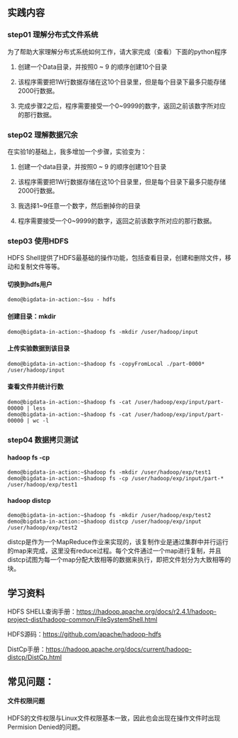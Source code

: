 ## 实践内容

### step01 理解分布式文件系统
为了帮助大家理解分布式系统如何工作，请大家完成（查看）下面的python程序

1)  创建一个Data目录，并按照0 ~ 9 的顺序创建10个目录

2)  该程序需要把1W行数据存储在这10个目录里，但是每个目录下最多只能存储2000行数据。

3)  完成步骤2之后，程序需要接受一个0~9999的数字，返回之前该数字所对应的那行数据。


### step02 理解数据冗余
在实验1的基础上，我多增加一个步骤，实验变为：

1)  创建一个data目录，并按照0 ~ 9 的顺序创建10个目录

2)  该程序需要把1W行数据存储在这10个目录里，但是每个目录下最多只能存储2000行数据。

3)  我选择1~9任意一个数字，然后删掉你的目录

4)  程序需要接受一个0~9999的数字，返回之前该数字所对应的那行数据。

### step03 使用HDFS

HDFS Shell提供了HDFS最基础的操作功能，包括查看目录，创建和删除文件，移动和复制文件等等。

#### 切换到hdfs用户
```console
demo@bigdata-in-action:~$su - hdfs
```
#### 创建目录：mkdir
```console
demo@bigdata-in-action:~$hadoop fs -mkdir /user/hadoop/input
```
#### 上传实验数据到该目录
```console
demo@bigdata-in-action:~$hadoop fs -copyFromLocal ./part-0000* /user/hadoop/input
```
#### 查看文件并统计行数
```console
demo@bigdata-in-action:~$hadoop fs -cat /user/hadoop/exp/input/part-00000 | less
demo@bigdata-in-action:~$hadoop fs -cat /user/hadoop/exp/input/part-00000 | wc -l
```

### step04 数据拷贝测试
#### hadoop fs -cp
```console
demo@bigdata-in-action:~$hadoop fs -mkdir /user/hadoop/exp/test1
demo@bigdata-in-action:~$hadoop fs -cp /user/hadoop/exp/input/part-*  /user/hadoop/exp/test1
```
#### hadoop distcp
```console
demo@bigdata-in-action:~$hadoop fs -mkdir /user/hadoop/exp/test2
demo@bigdata-in-action:~$hadoop distcp /user/hadoop/exp/input /user/hadoop/exp/test2
```
distcp是作为一个MapReduce作业来实现的，该复制作业是通过集群中并行运行的map来完成，这里没有reduce过程。每个文件通过一个map进行复制，并且distcp试图为每一个map分配大致相等的数据来执行，即把文件划分为大致相等的块。

## 学习资料

HDFS SHELL查询手册：https://hadoop.apache.org/docs/r2.4.1/hadoop-project-dist/hadoop-common/FileSystemShell.html

HDFS源码：https://github.com/apache/hadoop-hdfs

DistCp手册：https://hadoop.apache.org/docs/current/hadoop-distcp/DistCp.html

## 常见问题：
#### 文件权限问题
HDFS的文件权限与Linux文件权限基本一致，因此也会出现在操作文件时出现Permision Denied的问题。
